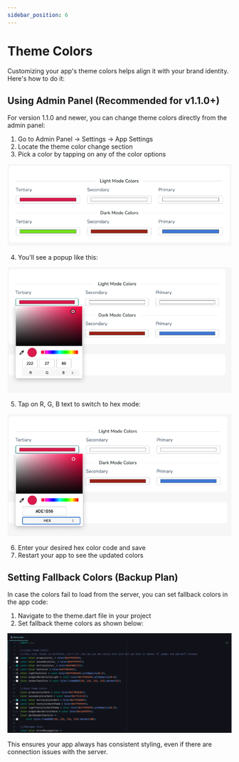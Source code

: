 ```yaml
---
sidebar_position: 6
---
```


# Theme Colors

Customizing your app's theme colors helps align it with your brand identity. Here's how to do it:

## Using Admin Panel (Recommended for v1.1.0+)

For version 1.1.0 and newer, you can change theme colors directly from the admin panel:

1. Go to Admin Panel → Settings → App Settings
2. Locate the theme color change section
3. Pick a color by tapping on any of the color options

![Theme Color](/images/app/theme_color.png)

4. You'll see a popup like this:

![Tap RGB](/images/app/tap_rgb.png)

5. Tap on R, G, B text to switch to hex mode:

![Hex](/images/app/hex.png)

6. Enter your desired hex color code and save
7. Restart your app to see the updated colors

## Setting Fallback Colors (Backup Plan)

In case the colors fail to load from the server, you can set fallback colors in the app code:

1. Navigate to the theme.dart file in your project
2. Set fallback theme colors as shown below:

![Theme Color File](/images/app/theme_color_file.png)

This ensures your app always has consistent styling, even if there are connection issues with the server.
